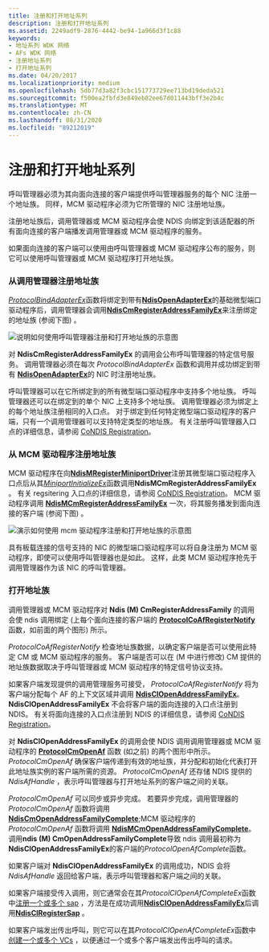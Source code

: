 ```yaml
---
title: 注册和打开地址系列
description: 注册和打开地址系列
ms.assetid: 2249adf9-2876-4442-be94-1a966d3f1c88
keywords:
- 地址系列 WDK 网络
- AFs WDK 网络
- 注册地址系列
- 打开地址系列
ms.date: 04/20/2017
ms.localizationpriority: medium
ms.openlocfilehash: 5db77d3a82f3cbc151773729ee713bd19deda521
ms.sourcegitcommit: f500ea2fbfd3e849eb82ee67d011443bff3e2b4c
ms.translationtype: MT
ms.contentlocale: zh-CN
ms.lasthandoff: 08/31/2020
ms.locfileid: "89212019"
---
```

# <a name="registering-and-opening-an-address-family"></a>注册和打开地址系列





呼叫管理器必须为其向面向连接的客户端提供呼叫管理器服务的每个 NIC 注册一个地址族。 同样，MCM 驱动程序必须为它所管理的 NIC 注册地址族。

注册地址族后，调用管理器或 MCM 驱动程序会使 NDIS 向绑定到该适配器的所有面向连接的客户端播发调用管理器或 MCM 驱动程序的服务。

如果面向连接的客户端可以使用由呼叫管理器或 MCM 驱动程序公布的服务，则它可以使用呼叫管理器或 MCM 驱动程序打开地址族。

### <a name="registering-an-address-family-from-a-call-manager"></a>从调用管理器注册地址族

[*ProtocolBindAdapterEx*](/windows-hardware/drivers/ddi/ndis/nc-ndis-protocol_bind_adapter_ex)函数将绑定到带有[**NdisOpenAdapterEx**](/windows-hardware/drivers/ddi/ndis/nf-ndis-ndisopenadapterex)的基础微型端口驱动程序后，调用管理器会调用[**NdisCmRegisterAddressFamilyEx**](/windows-hardware/drivers/ddi/ndis/nf-ndis-ndiscmregisteraddressfamilyex)来注册绑定的地址族 (参阅下图) 。

![说明如何使用呼叫管理器注册和打开地址族的示意图](images/cm-01.png)

对 **NdisCmRegisterAddressFamilyEx** 的调用会公布呼叫管理器的特定信号服务。 调用管理器必须在每次 *ProtocolBindAdapterEx* 函数和调用并成功绑定到带有 [**NdisOpenAdapterEx**](/windows-hardware/drivers/ddi/ndis/nf-ndis-ndisopenadapterex)的 NIC 时注册地址族。

呼叫管理器可以在它所绑定到的所有微型端口驱动程序中支持多个地址族。 呼叫管理器还可以在绑定到的单个 NIC 上支持多个地址族。 调用管理器必须为绑定上的每个地址族注册相同的入口点。 对于绑定到任何特定微型端口驱动程序的客户端，只有一个调用管理器可以支持特定类型的地址族。 有关注册呼叫管理器入口点的详细信息，请参阅 [CoNDIS Registration](condis-registration.md)。

### <a name="registering-an-address-family-from-an-mcm-driver"></a>从 MCM 驱动程序注册地址族

MCM 驱动程序在向[**NdisMRegisterMiniportDriver**](/windows-hardware/drivers/ddi/ndis/nf-ndis-ndismregisterminiportdriver)注册其微型端口驱动程序入口点后从其[*MiniportInitializeEx*](/windows-hardware/drivers/ddi/ndis/nc-ndis-miniport_initialize)函数调用**NdisMCmRegisterAddressFamilyEx** 。 有关 regsitering 入口点的详细信息，请参阅 [CoNDIS Registration](condis-registration.md)。 MCM 驱动程序调用 [**NdisMCmRegisterAddressFamilyEx**](/windows-hardware/drivers/ddi/ndis/nf-ndis-ndismcmregisteraddressfamilyex) 一次，将其服务播发到面向连接的客户端 (参阅下图) 。

![演示如何使用 mcm 驱动程序注册和打开地址族的示意图](images/fig1-01.png)

具有板载连接的信号支持的 NIC 的微型端口驱动程序可以将自身注册为 MCM 驱动程序，即使可以使用呼叫管理器也是如此。 这样，此类 MCM 驱动程序抢先于调用管理器作为该 NIC 的呼叫管理器。

### <a name="opening-an-address-family"></a>打开地址族

调用管理器或 MCM 驱动程序对 **Ndis (M) CmRegisterAddressFamily** 的调用会使 ndis 调用绑定 (上每个面向连接的客户端的 [**ProtocolCoAfRegisterNotify**](/windows-hardware/drivers/ddi/ndis/nc-ndis-protocol_co_af_register_notify) 函数，如前面的两个图形) 所示。

*ProtocolCoAfRegisterNotify* 检查地址族数据，以确定客户端是否可以使用此特定 CM 或 MCM 驱动程序的服务。 客户端是否可以在 (M 中进行修改) CM 提供的地址族数据取决于呼叫管理器或 MCM 驱动程序的特定信号协议支持。

如果客户端发现提供的调用管理服务可接受， *ProtocolCoAfRegisterNotify* 将为客户端分配每个 AF 的上下文区域并调用 [**NdisClOpenAddressFamilyEx**](/windows-hardware/drivers/ddi/ndis/nf-ndis-ndisclopenaddressfamilyex)。 **NdisClOpenAddressFamilyEx** 不会将客户端的面向连接的入口点注册到 NDIS。 有关将面向连接的入口点注册到 NDIS 的详细信息，请参阅 [CoNDIS Registration](condis-registration.md)。

对 **NdisClOpenAddressFamilyEx** 的调用会使 NDIS 调用调用管理器或 MCM 驱动程序的 [**ProtocolCmOpenAf**](/windows-hardware/drivers/ddi/ndis/nc-ndis-protocol_cm_open_af) 函数 (如之前) 的两个图形中所示。 *ProtocolCmOpenAf* 确保客户端传递到有效的地址族，并分配和初始化代表打开此地址族实例的客户端所需的资源。 *ProtocolCmOpenAf* 还存储 NDIS 提供的 *NdisAfHandle* ，表示呼叫管理器与打开地址系列的客户端之间的关联。

*ProtocolCmOpenAf* 可以同步或异步完成。 若要异步完成，调用管理器的 *ProtocolCmOpenAf* 函数将调用 [**NdisCmOpenAddressFamilyComplete**](/windows-hardware/drivers/ddi/ndis/nf-ndis-ndiscmopenaddressfamilycomplete);MCM 驱动程序的 *ProtocolCmOpenAf* 函数将调用 [**NdisMCmOpenAddressFamilyComplete**](/windows-hardware/drivers/ddi/ndis/nf-ndis-ndismcmopenaddressfamilycomplete)。 调用**ndis (M) CmOpenAddressFamilyComplete**导致 ndis 调用最初称为**NdisClOpenAddressFamilyEx**的客户端的*ProtocolOpenAfComplete*函数。

如果客户端对 **NdisClOpenAddressFamilyEx** 的调用成功，NDIS 会将 *NdisAfHandle* 返回给客户端，表示呼叫管理器和客户端之间的关联。

如果客户端接受传入调用，则它通常会在其*ProtocolClOpenAfCompleteEx*函数中[注册一个或多个 sap](registering-a-sap.md) ，方法是在成功调用[**NdisClOpenAddressFamilyEx**](/windows-hardware/drivers/ddi/ndis/nf-ndis-ndisclopenaddressfamilyex)后调用[**NdisClRegisterSap**](/windows-hardware/drivers/ddi/ndis/nf-ndis-ndisclregistersap) 。

如果客户端发出传出呼叫，则它可以在其*ProtocolClOpenAfCompleteEx*函数中[创建一个或多个 VCs](creating-a-vc.md) ，以便通过一个或多个客户端发出传出呼叫的请求。

 

